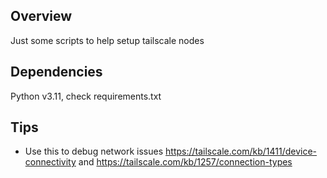 Overview
--------
Just some scripts to help setup tailscale nodes

Dependencies
------------
Python v3.11, check requirements.txt

Tips
----
 - Use this to debug network issues https://tailscale.com/kb/1411/device-connectivity and https://tailscale.com/kb/1257/connection-types
